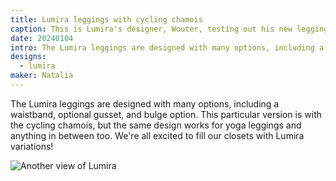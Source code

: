 ```yaml
---
title: Lumira leggings with cycling chamois
caption: This is Lumira's designer, Wouter, testing out his new leggings
date: 20240104
intro: The Lumira leggings are designed with many options, including a waistband, optional gusset, and bulge option.
designs:
  - lumira
maker: Natalia
---
```


The Lumira leggings are designed with many options, including a waistband, optional gusset, and bulge option. This particular version is with the cycling chamois, but the same design works for yoga leggings and anything in between too. We're all excited to fill our closets with Lumira variations!

![Another view of Lumira](https://imagedelivery.net/ouSuR9yY1bHt-fuAokSA5Q/showcase-lumira-leggings-with-cycling-chamois-1/public "Another view of Lumira")

